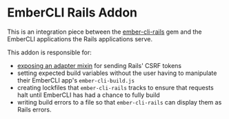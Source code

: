 # EmberCLI Rails Addon

This is an integration piece between the [ember-cli-rails] gem and the
EmberCLI applications the Rails applications serve.

This addon is responsible for:

- [exposing an adapter mixin][mixin] for sending Rails' CSRF tokens
- setting expected build variables without the user having to manipulate their
  EmberCLI app's `ember-cli-build.js`
- creating lockfiles that `ember-cli-rails` tracks to ensure that requests halt
  until EmberCLI has had a chance to fully build
- writing build errors to a file so that `ember-cli-rails` can display them
  as Rails errors.

[mixin]: addon/mixins/csrf-adapter.js
[ember-cli-rails]: https://github.com/thoughtbot/ember-cli-rails
